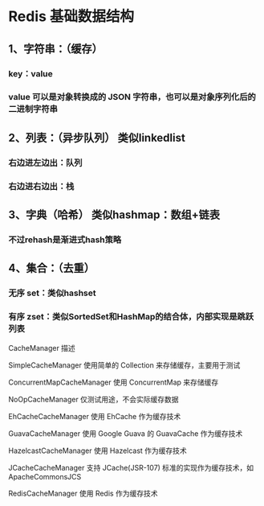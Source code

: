 # Redis 基础数据结构

## 1、字符串：（缓存）
### key：value
### value 可以是对象转换成的 JSON 字符串，也可以是对象序列化后的二进制字符串

## 2、列表：（异步队列） 类似linkedlist
### 右边进左边出：队列
### 右边进右边出：栈

## 3、字典（哈希） 类似hashmap：数组+链表
### 不过rehash是渐进式hash策略

## 4、集合：（去重）
### 无序 set：类似hashset
### 有序 zset：类似SortedSet和HashMap的结合体，内部实现是跳跃列表

CacheManager
描述

SimpleCacheManager
使用简单的 Collection 来存储缓存，主要用于测试

ConcurrentMapCacheManager
使用 ConcurrentMap 来存储缓存

NoOpCacheManager
仅测试用途，不会实际缓存数据

EhCacheCacheManager
使用 EhCache 作为缓存技术

GuavaCacheManager
使用 Google Guava 的 GuavaCache 作为缓存技术

HazelcastCacheManager
使用 Hazelcast 作为缓存技术

JCacheCacheManager
支持 JCache(JSR-107) 标准的实现作为缓存技术，如 ApacheCommonsJCS

RedisCacheManager
使用 Redis 作为缓存技术